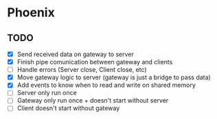 ﻿# Phoenix

## TODO
- [x] Send received data on gateway to server
- [x] Finish pipe comunication between gateway and clients
- [ ] Handle errors (Server close, Client close, etc)
- [x] Move gateway logic to server (gateway is just a bridge to pass data)
- [x] Add events to know when to read and write on shared memory
- [ ] Server only run once
- [ ] Gateway only run once + doesn't start without server
- [ ] Client doesn't start without gateway